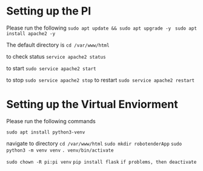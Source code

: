 # Setting up the PI
Please run the following
```sudo apt update && sudo apt upgrade -y```
``` sudo apt install apache2 -y```

The default directory is 
```cd /var/www/html```

to check status 
```service apache2 status```

to start 
```sudo service apache2 start```

to stop
```sudo service apache2 stop```
to restart
```sudo service apache2 restart```

# Setting up the Virtual Enviorment

Please run the following commands

```sudo apt install python3-venv```

navigate to directory 
```cd /var/www/html```
```sudo mkdir robotenderApp```
```sudo python3 -m venv venv```
```. venv/bin/activate```

```sudo chown -R pi:pi venv```
```pip install flask```
``if problems, then deactivate``
